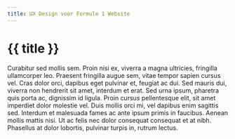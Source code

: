 ```yaml
---
title: UX Design voor Formule 1 Website
---
```


# {{ title }}

Curabitur sed mollis sem. Proin nisi ex, viverra a magna ultricies, fringilla ullamcorper leo. Praesent fringilla augue sem, vitae tempor sapien cursus vel. Cras dolor orci, dapibus eget pulvinar et, feugiat ac dui. Sed mauris dui, viverra non hendrerit sit amet, interdum et erat. Sed urna ipsum, pharetra quis porta ac, dignissim id ligula. Proin cursus pellentesque elit, sit amet imperdiet dolor molestie vel. Duis mollis orci mi, vel dapibus enim sagittis sed. Interdum et malesuada fames ac ante ipsum primis in faucibus. Aenean mollis mattis nisi. Ut ac felis nec dolor consequat consequat et at nibh. Phasellus at dolor lobortis, pulvinar turpis in, rutrum lectus.